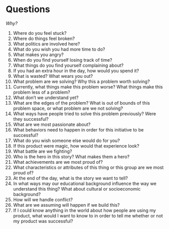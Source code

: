# Questions

*Why?*
1. Where do you feel stuck?
2. Where do things feel broken?
3. What politics are involved here?
4. What do you wish you had more time to do?
5. What makes you angry?
6. When do you find yourself losing track of time?
7. What things do you find yourself complaining about?
8. If you had an extra hour in the day, how would you spend it?
9. What is wasted?
What wears you out?
10. What problem are we solving? Why this a problem worth solving?
11. Currently, what things make this problem worse? What things make this problem less of a problem?
12. What don’t we understand yet?
13. What are the edges of the problem? What is out of bounds of this problem space, or what problem are we not solving?
14. What ways have people tried to solve this problem previously? Were they successful?
15. What are we most passionate about?
16. What behaviors need to happen in order for this initiative to be successful?
17. What do you wish someone else would do for you?
18. If this product were magic, how would that experience look?
19. What battle are we fighting?
20. Who is the hero in this story? What makes them a hero?
21. What achievements are we most proud of?
22. What characteristics or attributes of this thing or this group are we most proud of?
23. At the end of the day, what is the story we want to tell?
24. In what ways may our educational background influence the way we understand this thing? What about cultural or socioeconomic background?
25. How will we handle conflict?
26. What are we assuming will happen if we build this?
27. If I could know anything in the world about how people are using my product, what would I want to know to in order to tell me whether or not my product was successful?